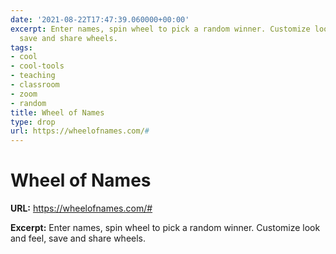 ```yaml
---
date: '2021-08-22T17:47:39.060000+00:00'
excerpt: Enter names, spin wheel to pick a random winner. Customize look and feel,
  save and share wheels.
tags:
- cool
- cool-tools
- teaching
- classroom
- zoom
- random
title: Wheel of Names
type: drop
url: https://wheelofnames.com/#
---
```


# Wheel of Names

**URL:** https://wheelofnames.com/#

**Excerpt:** Enter names, spin wheel to pick a random winner. Customize look and feel, save and share wheels.
